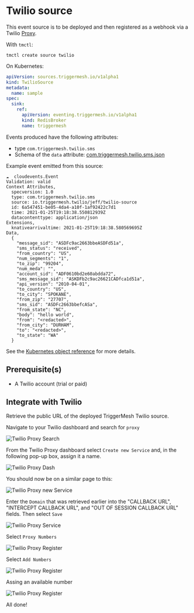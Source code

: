 # Twilio source

This event source is to be deployed and then registered as a webhook via a Twilio [Proxy][proxy].

With `tmctl`:

```
tmctl create source twilio
```

On Kubernetes:

```yaml
apiVersion: sources.triggermesh.io/v1alpha1
kind: TwilioSource
metadata:
  name: sample
spec:
  sink:
    ref:
      apiVersion: eventing.triggermesh.io/v1alpha1
      kind: RedisBroker
      name: triggermesh
```

Events produced have the following attributes:

* type `com.triggermesh.twilio.sms`
* Schema of the `data` attribute: [com.triggermesh.twilio.sms.json](https://raw.githubusercontent.com/triggermesh/triggermesh/main/schemas/com.triggermesh.twilio.sms.json)

Example event emitted from this source:

```
☁️  cloudevents.Event
Validation: valid
Context Attributes,
  specversion: 1.0
  type: com.triggermesh.twilio.sms
  source: io.triggermesh.twilio/jeff/twilio-source
  id: 6a547451-be05-4da4-a10f-1af92422c7d1
  time: 2021-01-25T19:18:38.550812939Z
  datacontenttype: application/json
Extensions,
  knativearrivaltime: 2021-01-25T19:18:38.580569695Z
Data,
  {
    "message_sid": "ASDFc9ac2663bbeASDFd51a",
    "sms_status": "received",
    "from_country": "US",
    "num_segments": "1",
    "to_zip": "99204",
    "num_meda": "",
    "account_sid": "ADF0610bd2e60abdda72",
    "sms_message_sid": "ASKDFb2c9ac26621CADfca1d51a",
    "api_version": "2010-04-01",
    "to_country": "US",
    "to_city": "SPOKANE",
    "from_zip": "27707",
    "sms_sid": "ASDFc2663bbefcASa",
    "from_state": "NC",
    "body": "hello world",
    "from": "<redacted>",
    "from_city": "DURHAM",
    "to": "<redacted>",
    "to_state": "WA"
  }
```

See the [Kubernetes object reference](../../reference/sources/#sources.triggermesh.io/v1alpha1.TwilioSource) for more details.

## Prerequisite(s)

- A Twilio account (trial or paid)

## Integrate with Twilio

Retrieve the public URL of the deployed TriggerMesh Twilio source.

Navigate to your Twilio dashboard and search for `proxy`

![Twilio Proxy Search](../assets/images/twilio-source/integrate-1.png)

From the Twilio Proxy dashboard select `Create new Service` and, in the following pop-up box, assign it a name.

![Twilio Proxy Dash](../assets/images/twilio-source/integrate-2.png)

You should now be on a similar page to this:

![Twilio Proxy new Service](../assets/images/twilio-source/integrate-3.png)

Enter the `Domain` that was retrieved earlier into the  "CALLBACK URL", "INTERCEPT CALLBACK URL", and "OUT OF SESSION CALLBACK URL" fields. Then
select `Save`

![Twilio Proxy Service](../assets/images/twilio-source/integrate-6.png)

Select `Proxy Numbers`

![Twilio Proxy Register](../assets/images/twilio-source/integrate-7.png)

Select `Add Numbers`

![Twilio Proxy Register](../assets/images/twilio-source/integrate-8.png)

Assing an available number

![Twilio Proxy Register](../assets/images/twilio-source/integrate-9.png)

All done!

[tm-secret]: ../guides/secrets.md

[proxy]: https://www.twilio.com/docs/proxy
